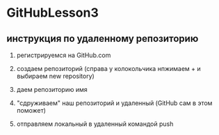# GitHubLesson3

## инструкция по удаленному репозиторию

1. регистрируемся на GitHub.com
2. создаем репозиторий (справа у колокольчика нпжимаем + и выбираем new repository)

3. даем репозиторию имя

4. "сдруживаем" наш репозиторий и удаленный (GitHub сам в этом поможет)

5. отправляем локальный в удаленный командой push
